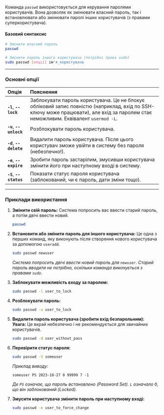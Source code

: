 Команда `passwd` використовується для керування паролями користувачів. Вона дозволяє як змінювати власний пароль, так і встановлювати або змінювати паролі інших користувачів (з правами суперкористувача).

#### **Базовий синтаксис**

```bash
# Змінити власний пароль
passwd

# Змінити пароль іншого користувача (потрібні права sudo)
sudo passwd [опції] ім'я_користувача
```

--- 

### **Основні опції**

| Опція | Пояснення |
| :--- | :--- |
| **`-l`**, **`--lock`** | Заблокувати пароль користувача. Це не блокує обліковий запис повністю (наприклад, вхід по SSH-ключу може працювати), але вхід за паролем стає неможливим. Еквівалент `usermod -L`. |
| **`-u`**, **`--unlock`** | Розблокувати пароль користувача. |
| **`-d`**, **`--delete`** | Видалити пароль користувача. Після цього користувач зможе увійти в систему без пароля (небезпечно!). |
| **`-e`**, **`--expire`** | Зробити пароль застарілим, змусивши користувача змінити його при наступному вході в систему. |
| **`-S`**, **`--status`** | Показати статус пароля користувача (заблокований, чи є пароль, дати зміни тощо). |

--- 

### **Приклади використання**

1.  **Змінити свій пароль:**
    Система попросить вас ввести старий пароль, а потім двічі ввести новий.
    ```bash
    passwd
    ```

2.  **Встановити або змінити пароль для іншого користувача:**
    Це одна з перших команд, яку виконують після створення нового користувача за допомогою `useradd`.
    ```bash
    sudo passwd newuser
    ```
    *Система попросить двічі ввести новий пароль для `newuser`. Старий пароль вводити не потрібно, оскільки команда виконується з правами `sudo`.*

3.  **Заблокувати можливість входу за паролем:**
    ```bash
    sudo passwd -l user_to_lock
    ```

4.  **Розблокувати пароль:**
    ```bash
    sudo passwd -u user_to_lock
    ```

5.  **Видалити пароль користувача (зробити вхід безпарольним):**
    **Увага:** Це вкрай небезпечно і не рекомендується для звичайних користувачів.
    ```bash
    sudo passwd -d user_without_pass
    ```

6.  **Перевірити статус пароля:**
    ```bash
    sudo passwd -S someuser
    ```
    *Приклад виводу:*
    ```
    someuser PS 2023-10-27 0 99999 7 -1
    ```
    *Де `PS` означає, що пароль встановлено (Password Set). `L` означало б, що він заблокований (Locked).*

7.  **Змусити користувача змінити пароль при наступному вході:**
    ```bash
    sudo passwd -e user_to_force_change
    ```
